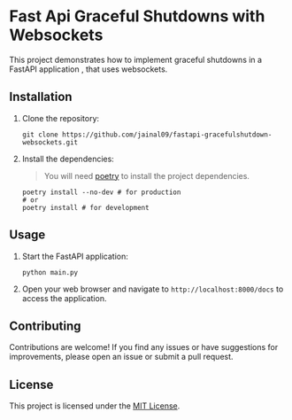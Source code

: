 # Fast Api Graceful Shutdowns with Websockets

This project demonstrates how to implement graceful shutdowns in a FastAPI application ,
that uses websockets.

## Installation

1. Clone the repository:

    ```shell
    git clone https://github.com/jainal09/fastapi-gracefulshutdown-websockets.git
    ```

2. Install the dependencies:
   
   > You will need [poetry](https://python-poetry.org/) to install the project dependencies.

   ```shell
   poetry install --no-dev # for production
   # or
   poetry install # for development
   ```
## Usage


1. Start the FastAPI application:

    ```shell
    python main.py
    ```

2. Open your web browser and navigate to `http://localhost:8000/docs` to access the 
   application.

## Contributing

Contributions are welcome! If you find any issues or have suggestions for improvements,
please open an issue or submit a pull request.

## License

This project is licensed under the [MIT License](LICENSE).
